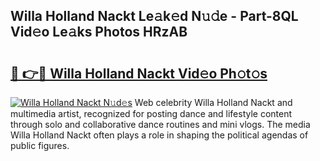 ## Willa Holland Nackt Le𝚊k𝚎d N𝚞𝚍e - Part-8QL Vid𝚎o Le𝚊ks Photos HRzAB

# <h2><a href="http://fb9lpd.evod.top/?m=Willa+Holland+Nackt">🔗 👉🔴 Willa Holland Nackt Vid𝚎o Ph𝚘t𝚘s</a></h2>

[![Willa Holland Nackt N𝚞d𝚎s](https://i.imgur.com/8V9OHl7.gif)](http://fb9lpd.evod.top/?m=Willa+Holland+Nackt)
Web celebrity Willa Holland Nackt and multimedia artist, recognized for posting dance and lifestyle content through solo and collaborative dance routines and mini vlogs. The media Willa Holland Nackt often plays a role in shaping the political agendas of public figures. 
